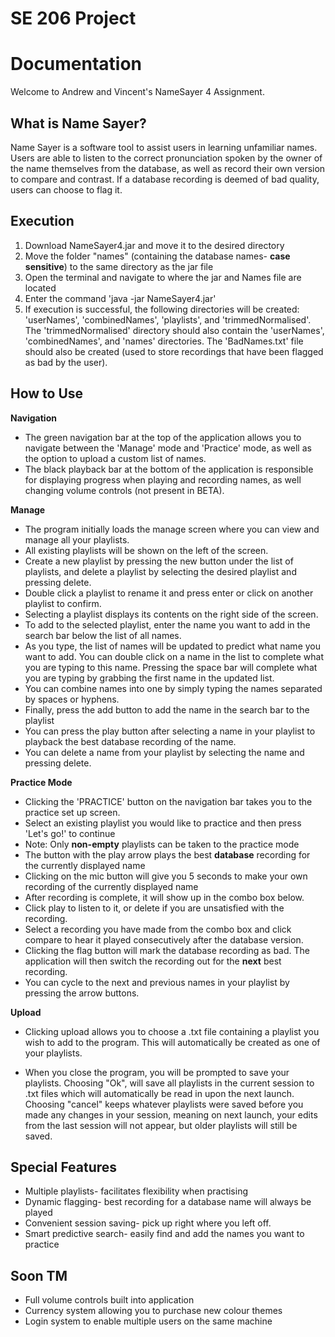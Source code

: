 # SE 206 Project

# Documentation

Welcome to Andrew and Vincent's NameSayer 4 Assignment.

## What is Name Sayer?

Name Sayer is a software tool to assist users in learning unfamiliar names. Users are able to listen to the correct pronunciation spoken by the owner of the name themselves from the database, as well as record their own version to compare and contrast. If a database recording is deemed of bad quality, users can choose to flag it. 

## Execution

1. Download NameSayer4.jar and move it to the desired directory
2. Move the folder "names" (containing the database names- **case sensitive**) to the same directory as the jar file
3. Open the terminal and navigate to where the jar and Names file are located
4. Enter the command 'java -jar NameSayer4.jar'
5. If execution is successful, the following directories will be created: 'userNames', 'combinedNames', 'playlists', and 'trimmedNormalised'. The 'trimmedNormalised' directory should also contain the 'userNames', 'combinedNames', and 'names' directories. The 'BadNames.txt' file should also be created (used to store recordings that have been flagged as bad by the user). 

## How to Use
**Navigation**
- The green navigation bar at the top of the application allows you to navigate between the 'Manage' mode and 'Practice' mode, as well as the option to upload a custom list of names.
- The black playback bar at the bottom of the application is responsible for displaying progress when playing and recording names, as well changing volume controls (not present in BETA).

**Manage**

- The program initially loads the manage screen where you can view and manage all your playlists.
- All existing playlists will be shown on the left of the screen.
- Create a new playlist by pressing the new button under the list of playlists, and delete a playlist by selecting the desired playlist and pressing delete.
- Double click a playlist to rename it and press enter or click on another playlist to confirm.
- Selecting a playlist displays its contents on the right side of the screen.
- To add to the selected playlist, enter the name you want to add in the search bar below the list of all names. 
- As you type, the list of names will be updated to predict what name you want to add. You can double click on a name in the list to complete what you are typing to this name. Pressing the space bar will complete what you are typing by grabbing the first name in the updated list.
- You can combine names into one by simply typing the names separated by spaces or hyphens.
- Finally, press the add button to add the name in the search bar to the playlist
- You can press the play button after selecting a name in your playlist to playback the best database recording of the name.
- You can delete a name from your playlist by selecting the name and pressing delete.

**Practice Mode**

- Clicking the 'PRACTICE' button on the navigation bar takes you to the practice set up screen.
- Select an existing playlist you would like to practice and then press 'Let's go!' to continue
- Note: Only **non-empty** playlists can be taken to the practice mode
- The button with the play arrow plays the best **database** recording for the currently displayed name
- Clicking on the mic button will give you 5 seconds to make your own recording of the currently displayed name
- After recording is complete, it will show up in the combo box below.
- Click play to listen to it, or delete if you are unsatisfied with the recording.
- Select a recording you have made from the combo box and click compare to hear it played consecutively after the database version. 
- Clicking the flag button will mark the database recording as bad. The application will then switch the recording out for the **next** best recording.
- You can cycle to the next and previous names in your playlist by pressing the arrow buttons.

**Upload**

- Clicking upload allows you to choose a .txt file containing a playlist you wish to add to the program. This will automatically be created as one of your playlists.

- When you close the program, you will be prompted to save your playlists. Choosing "Ok", will save all playlists in the current session to .txt files which will automatically be read in upon the next launch. Choosing "cancel" keeps whatever playlists were saved before you made any changes in your session, meaning on next launch, your edits from the last session will not appear, but older playlists will still be saved.

## Special Features

- Multiple playlists- facilitates flexibility when practising
- Dynamic flagging- best recording for a database name will always be played
- Convenient session saving- pick up right where you left off. 
- Smart predictive search- easily find and add the names you want to practice

## Soon TM
- Full volume controls built into application 
- Currency system allowing you to purchase new colour themes 
- Login system to enable multiple users on the same machine



